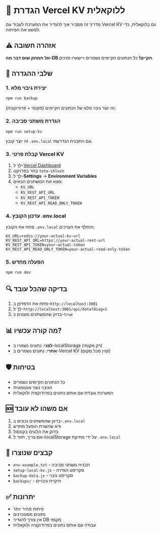 # 🔧 הגדרת Vercel KV ללוקאלית

מדריך זה מסביר איך להגדיר את המערכת לעבוד עם Vercel KV גם בלוקאלית, כדי לפשט את הפיתוח.

## ⚠️ אזהרה חשובה

**אל תמחק שום דבר מה-DB הקיים!** כל הנתונים הקיימים נשמרים ויישארו זמינים.

## 🚀 שלבי ההגדרה

### 1. יצירת גיבוי מלא

```bash
npm run backup
```

זה יוצר גיבוי מלא של הנתונים הקיימים (מקומי + פרודוקציה).

### 2. הגדרת משתני סביבה

```bash
npm run setup-kv
```

זה יוצר קובץ `.env.local` עם התבנית הנדרשת.

### 3. קבלת פרטי Vercel KV

1. לך ל-[Vercel Dashboard](https://vercel.com/dashboard)
2. בחר בפרויקט `toto-shlush`
3. לך ל-**Settings** → **Environment Variables**
4. מצא את המשתנים הבאים:
   - `KV_URL`
   - `KV_REST_API_URL` 
   - `KV_REST_API_TOKEN`
   - `KV_REST_API_READ_ONLY_TOKEN`

### 4. עדכון הקובץ .env.local

פתח את הקובץ `.env.local` והחלף את הערכים:

```env
KV_URL=redis://your-actual-kv-url
KV_REST_API_URL=https://your-actual-rest-url
KV_REST_API_TOKEN=your-actual-token
KV_REST_API_READ_ONLY_TOKEN=your-actual-read-only-token
```

### 5. הפעלה מחדש

```bash
npm run dev
```

## 🔍 בדיקה שהכל עובד

1. פתח את הדפדפן ב-`http://localhost:3001`
2. לך ל-`http://localhost:3001/api/data?diag=1`
3. בדוק שהמשתנים מוצגים כ-`true`

## 📊 מה קורה עכשיו?

- **לפני**: נתונים נשמרו ב-localStorage (רק מקומי)
- **אחרי**: נתונים נשמרים ב-Vercel KV (זמין מכל מקום)

## 🛡️ בטיחות

- כל הנתונים הקיימים נשמרים
- הגיבוי נוצר אוטומטית
- המערכת עובדת עם אותם נתונים בפרודוקציה ולוקאלית

## 🆘 אם משהו לא עובד

1. בדוק שהמשתנים נכונים ב-`.env.local`
2. ודא שהשרת הופעל מחדש
3. בדוק את הלוגים בקונסול
4. אם צריך, חזור ל-localStorage על ידי מחיקת `.env.local`

## 📁 קבצים שנוצרו

- `env-example.txt` - תבנית משתני סביבה
- `setup-local-kv.js` - סקריפט הגדרה
- `backup-data.js` - סקריפט גיבוי
- `backups/` - תיקיית גיבויים

## ✅ יתרונות

- פיתוח מהיר יותר
- נתונים מסונכרנים
- אין צורך להגדיר DB מקומי
- עבודה עם אותם נתונים בפרודוקציה ולוקאלית
